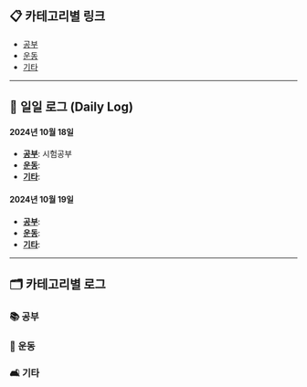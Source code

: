 ## 📋 **카테고리별 링크**
- [공부](#공부)  
- [운동](#운동)  
- [기타](#기타)  

---

## 📅 **일일 로그 (Daily Log)**  

#### 2024년 10월 18일  
- **[공부](#공부)**: 시험공부
- **[운동](#운동)**: 
- **[기타](#기타)**:   

#### 2024년 10월 19일  
- **[공부](#공부)**: 
- **[운동](#운동)**:
- **[기타](#기타)**:   

---

## 🗂️ **카테고리별 로그**

### 📚 <a id="공부"></a> 공부  

### 🏃 <a id="운동"></a> 운동  

### 🛋️ <a id="기타"></a> 기타  
